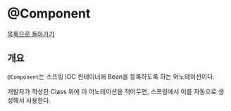 # @Component

[목록으로 돌아가기](../../README.md)

## 개요

`@Component`는 스프링 IOC 컨테이너에 Bean을 등록하도록 하는 어노테이션이다.

개발자가 작성한 Class 위에 이 어노테이션을 적어두면, 스프링에서 이를 자동으로 생성해서 사용한다.
